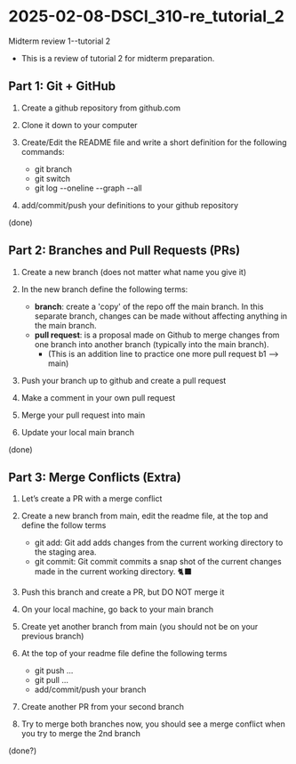 # 2025-02-08-DSCI_310-re_tutorial_2
Midterm review 1--tutorial 2
- This is a review of tutorial 2 for midterm preparation.

## Part 1: Git + GitHub

1. Create a github repository from github.com

2. Clone it down to your computer

3. Create/Edit the README file and write a short definition for the following commands:

    - git branch
    - git switch
    - git log --oneline --graph --all

4. add/commit/push your definitions to your github repository

(done)

## Part 2: Branches and Pull Requests (PRs)

1. Create a new branch (does not matter what name you give it)

2. In the new branch define the following terms:

    - **branch**: create a 'copy' of the repo off the main branch. In this separate branch, changes can be made without affecting anything in the main branch. 
    - **pull request**: is a proposal made on Github to merge changes from one branch into another branch (typically into the main branch).
        - (This is an addition line to practice one more pull request b1 --> main)

3. Push your branch up to github and create a pull request

4. Make a comment in your own pull request

5. Merge your pull request into main

6. Update your local main branch

(done)

## Part 3: Merge Conflicts (Extra)

1. Let’s create a PR with a merge conflict

2. Create a new branch from main, edit the readme file, at the top and define the follow terms

    - git add: Git add adds changes from the current working directory to the staging area.
    - git commit: Git commit commits a snap shot of the current changes made in the current working directory. 🐈‍⬛
3. Push this branch and create a PR, but DO NOT merge it

4. On your local machine, go back to your main branch

5. Create yet another branch from main (you should not be on your previous branch)

6. At the top of your readme file define the following terms

    - git push ...
    - git pull ...
    - add/commit/push your branch

7. Create another PR from your second branch

8. Try to merge both branches now, you should see a merge conflict when you try to merge the 2nd branch


(done?)
